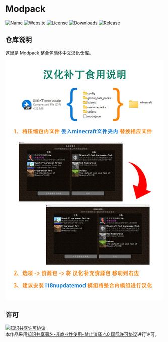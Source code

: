 <!-- markdownlint-disable MD033 -->
# Modpack

[![Name](https://img.shields.io/badge/CurseForge-Go%20Create-F16436)](https://www.curseforge.com/minecraft/modpacks/go-create)
[![Website](https://shields.io/website?up_message=anyijun.com&url=http://anyijun.com&label=Website)](http://anyijun.com)
[![License](https://img.shields.io/badge/License-CC%20BY--NC--ND%204.0-blue)](https://github.com/KlparetlR/Go-Create/blob/master/LICENSE)
[![Downloads](https://shields.io/github/downloads/KlparetlR/Go-Create/total?label=Downloads)](https://github.com/KlparetlR/Go-Create/releases)
[![Release](https://shields.io/github/v/release/KlparetlR/Go-Create?display_name=tag&include_prereleases&label=Release)](https://github.com/KlparetlR/Go-Create/releases/latest)

## 仓库说明

这里是 Modpack 整合包简体中文汉化仓库。

![汉化补丁食用说明](汉化补丁食用说明.jpg)

## 许可

<a rel="license" href="http://creativecommons.org/licenses/by-nc-nd/4.0/"><img alt="知识共享许可协议" style="border-width:0" src="https://i.creativecommons.org/l/by-nc-nd/4.0/88x31.png" /></a><br />本作品采用<a rel="license" href="http://creativecommons.org/licenses/by-nc-nd/4.0/">知识共享署名-非商业性使用-禁止演绎 4.0 国际许可协议</a>进行许可。
